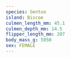 ```yaml
---
species: Gentoo
island: Biscoe
culmen_length_mm: 45.1
culmen_depth_mm: 14.5
flipper_length_mm: 207
body_mass_g: 5050
sex: FEMALE
---
```

